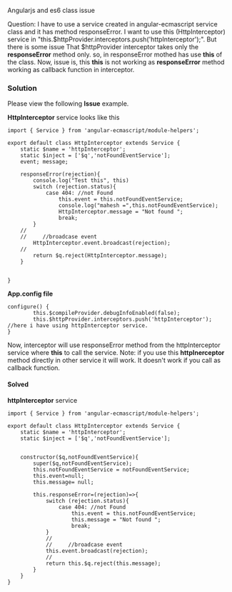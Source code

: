 Angularjs and es6 class issue

Question: I have to use a service created in angular-ecmascript service class and it has method responseError. I want to use this (HttpInterceptor) service in "this.$httpProvider.interceptors.push('httpInterceptor');". But there is some issue That $httpProvider interceptor takes only the **responseError** method only. so, in responseError mothed has use **this** of the class. Now, issue is, this **this** is not working as **responseError** method working as callback function in interceptor. 

### Solution

Please view the following **Issue** example. 

**HttpInterceptor** service looks like this 

```
import { Service } from 'angular-ecmascript/module-helpers';

export default class HttpInterceptor extends Service {
    static $name = 'httpInterceptor';
    static $inject = ['$q','notFoundEventService'];
    event; message;

    responseError(rejection){
        console.log("Test this", this)
        switch (rejection.status){
            case 404: //not Found
                this.event = this.notFoundEventService;
                console.log("mahesh =",this.notFoundEventService);
                HttpInterceptor.message = "Not found ";
                break;
        }
    //
    //     //broadcase event
        HttpInterceptor.event.broadcast(rejection);
    //
        return $q.reject(HttpInterceptor.message);
    }


}
```

**App.config file**

```
configure() {
        this.$compileProvider.debugInfoEnabled(false);
        this.$httpProvider.interceptors.push('httpInterceptor'); //here i have using httpInterceptor service.
}
```

Now, interceptor will use responseError method from the httpInterceptor service where **this** to call the service.
Note: if you use this **httpInerceptor** method directly in other service it will work. It doesn't work if you call as callback function.


#### Solved

**httpInterceptor** service

```
import { Service } from 'angular-ecmascript/module-helpers';

export default class HttpInterceptor extends Service {
    static $name = 'httpInterceptor';
    static $inject = ['$q','notFoundEventService'];


    constructor($q,notFoundEventService){
        super($q,notFoundEventService);
        this.notFoundEventService = notFoundEventService;
        this.event=null;
        this.message= null;

        this.responseError=(rejection)=>{
            switch (rejection.status){
                case 404: //not Found
                    this.event = this.notFoundEventService;
                    this.message = "Not found ";
                    break;
            }
            //
            //     //broadcase event
            this.event.broadcast(rejection);
            //
            return this.$q.reject(this.message);
        }
    }
}
```
